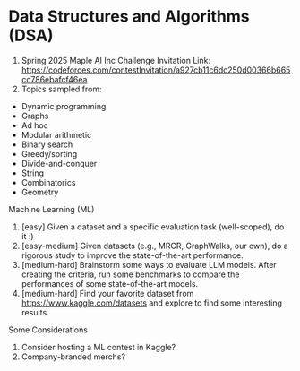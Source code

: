 # Data Structures and Algorithms (DSA)

1. Spring 2025 Maple AI Inc Challenge Invitation Link: <https://codeforces.com/contestInvitation/a927cb11c6dc250d00366b665cc786ebafcf46ea>
2. Topics sampled from:

- Dynamic programming  
- Graphs  
- Ad hoc  
- Modular arithmetic  
- Binary search  
- Greedy/sorting  
- Divide-and-conquer  
- String  
- Combinatorics  
- Geometry  

Machine Learning (ML)

1. [easy] Given a dataset and a specific evaluation task (well-scoped), do it :)
2. [easy-medium] Given datasets (e.g., MRCR, GraphWalks, our own), do a rigorous study to improve the state-of-the-art performance.
3. [medium-hard] Brainstorm some ways to evaluate LLM models. After creating the criteria, run some benchmarks to compare the performances of some state-of-the-art models.
4. [medium-hard] Find your favorite dataset from <https://www.kaggle.com/datasets> and explore to find some interesting results.

Some Considerations

1. Consider hosting a ML contest in Kaggle?
2. Company-branded merchs?
